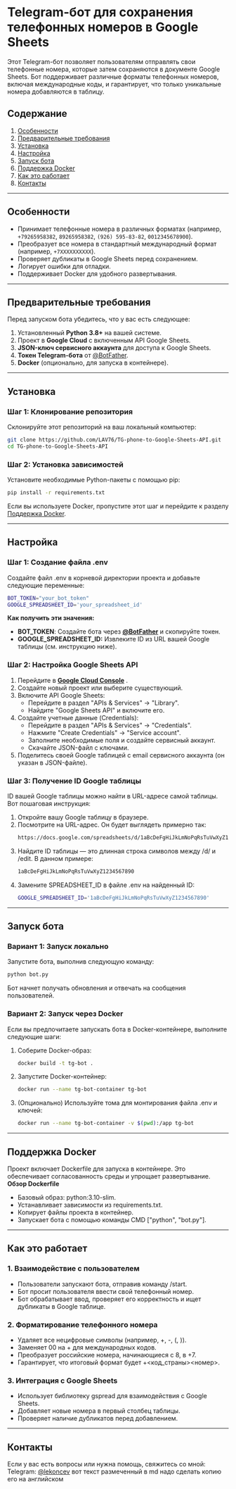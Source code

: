 # Telegram-бот для сохранения телефонных номеров в Google Sheets
Этот Telegram-бот позволяет пользователям отправлять свои телефонные номера, которые затем сохраняются в документе Google Sheets. Бот поддерживает различные форматы телефонных номеров, включая международные коды, и гарантирует, что только уникальные номера добавляются в таблицу.
## Содержание
1. [Особенности](#особенности)
2. [Предварительные требования](#предварительные-требования)
3. [Установка](#установка)
4. [Настройка](#настройка)
5. [Запуск бота](#запуск-бота)
6. [Поддержка Docker](#поддержка-docker)
7. [Как это работает](#как-это-работает)
8. [Контакты](#контакты)

---
## Особенности
- Принимает телефонные номера в различных форматах (например, `+79265958382`, `89265958382`, `(926) 595-83-82`, `0012345678900`).
- Преобразует все номера в стандартный международный формат (например, `+7XXXXXXXXXX`).
- Проверяет дубликаты в Google Sheets перед сохранением.
- Логирует ошибки для отладки.
- Поддерживает Docker для удобного развертывания.
---
## Предварительные требования
Перед запуском бота убедитесь, что у вас есть следующее:
1. Установленный **Python 3.8+** на вашей системе.
2. Проект в **Google Cloud** с включенным API Google Sheets.
3. **JSON-ключ сервисного аккаунта** для доступа к Google Sheets.
4. **Токен Telegram-бота** от [@BotFather](https://t.me/BotFather).
5. **Docker** (опционально, для запуска в контейнере).
---
## Установка
### Шаг 1: Клонирование репозитория
Склонируйте этот репозиторий на ваш локальный компьютер:
```bash
git clone https://github.com/LAV76/TG-phone-to-Google-Sheets-API.git
cd TG-phone-to-Google-Sheets-API
```
### Шаг 2: Установка зависимостей
Установите необходимые Python-пакеты с помощью pip:
```bash
pip install -r requirements.txt
```
Если вы используете Docker, пропустите этот шаг и перейдите к разделу [Поддержка Docker](#поддержка-docker).

---

## Настройка
### Шаг 1: Создание файла .env
Создайте файл .env в корневой директории проекта и добавьте следующие переменные:
```bash
BOT_TOKEN="your_bot_token"
GOOGLE_SPREADSHEET_ID='your_spreadsheet_id'
```
**Как получить эти значения:**
- **BOT_TOKEN**: Создайте бота через [**@BotFather**](https://t.me/BotFather?spm=5aebb161.9aec867.0.0.7089c9212uY4m1) и скопируйте токен.
- **GOOGLE_SPREADSHEET_ID:** Извлеките ID из URL вашей Google таблицы (см. инструкцию ниже).
### Шаг 2: Настройка Google Sheets API
1. Перейдите в [**Google Cloud Console**](https://console.cloud.google.com/?spm=5aebb161.9aec867.0.0.7089c9212uY4m1) .
2. Создайте новый проект или выберите существующий.
3. Включите API Google Sheets:
    - Перейдите в раздел "APIs & Services" → "Library".
    - Найдите "Google Sheets API" и включите его.
4. Создайте учетные данные (Credentials):
    - Перейдите в раздел "APIs & Services" → "Credentials".
    - Нажмите "Create Credentials" → "Service account".
    - Заполните необходимые поля и создайте сервисный аккаунт.
    - Скачайте JSON-файл с ключами.
5. Поделитесь своей Google таблицей с email сервисного аккаунта (он указан в JSON-файле).
### Шаг 3: Получение ID Google таблицы
ID вашей Google таблицы можно найти в URL-адресе самой таблицы. Вот пошаговая инструкция:
1. Откройте вашу Google таблицу в браузере.
2. Посмотрите на URL-адрес. Он будет выглядеть примерно так:
    ```bash
    https://docs.google.com/spreadsheets/d/1aBcDeFgHiJkLmNoPqRsTuVwXyZ1234567890/edit#gid=0
    ```
3. Найдите ID таблицы — это длинная строка символов между /d/ и /edit. В данном примере:
    ```bash
    1aBcDeFgHiJkLmNoPqRsTuVwXyZ1234567890
    ```
4. Замените SPREADSHEET_ID в файле .env на найденный ID:
    ```bash
    GOOGLE_SPREADSHEET_ID='1aBcDeFgHiJkLmNoPqRsTuVwXyZ1234567890'
    ```
    
---
## Запуск бота
### Вариант 1: Запуск локально
Запустите бота, выполнив следующую команду:
```bash
python bot.py
```
Бот начнет получать обновления и отвечать на сообщения пользователей.
### Вариант 2: Запуск через Docker
Если вы предпочитаете запускать бота в Docker-контейнере, выполните следующие шаги:
1. Соберите Docker-образ:
     ```bash
    docker build -t tg-bot .
    ```
2. Запустите Docker-контейнер:
    ```bash
    docker run --name tg-bot-container tg-bot
    ```
3. (Опционально) Используйте тома для монтирования файла .env и ключей:
    ```bash
    docker run --name tg-bot-container -v $(pwd):/app tg-bot
    ```
    
---

## Поддержка Docker
Проект включает Dockerfile для запуска в контейнере. Это обеспечивает согласованность среды и упрощает развертывание.
**Обзор Dockerfile**
- Базовый образ: python:3.10-slim.
- Устанавливает зависимости из requirements.txt.
- Копирует файлы проекта в контейнер.
- Запускает бота с помощью команды CMD ["python", "bot.py"].
    
---

## Как это работает
### 1. Взаимодействие с пользователем
- Пользователи запускают бота, отправив команду /start.
- Бот просит пользователя ввести свой телефонный номер.
- Бот обрабатывает ввод, проверяет его корректность и ищет дубликаты в Google таблице.
### 2. Форматирование телефонного номера
- Удаляет все нецифровые символы (например, +, -, (, )).
- Заменяет 00 на + для международных кодов.
- Преобразует российские номера, начинающиеся с 8, в +7.
- Гарантирует, что итоговый формат будет +<код_страны><номер>.
### 3. Интеграция с Google Sheets
- Использует библиотеку gspread для взаимодействия с Google Sheets.
- Добавляет новые номера в первый столбец таблицы.
- Проверяет наличие дубликатов перед добавлением.
    
---
## Контакты
Если у вас есть вопросы или нужна помощь, свяжитесь со мной:
Telegram: [@lekoncev](https://t.me/lekoncev)
вот текст размеченный в md надо сделать копию его на английском
